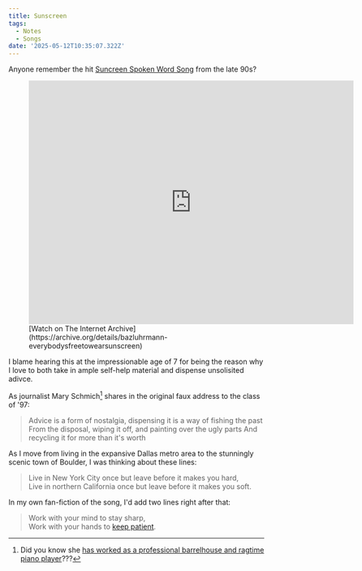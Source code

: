 ```yaml
---
title: Sunscreen
tags:
  - Notes
  - Songs
date: '2025-05-12T10:35:07.322Z'
---
```


Anyone remember the hit [Suncreen Spoken Word Song](https://en.wikipedia.org/wiki/Wear_Sunscreen) from the late 90s?

<figure>
  <iframe src="https://archive.org/embed/bazluhrmann-everybodysfreetowearsunscreen" width="640" height="480" frameborder="0" webkitallowfullscreen="true" mozallowfullscreen="true" allowfullscreen
  className="internet_archive_video"></iframe>

  <figcaption>
  [Watch on The Internet Archive](https://archive.org/details/bazluhrmann-everybodysfreetowearsunscreen)
  </figcaption>
</figure>

I blame hearing this at the impressionable age of 7 for being the reason why I love to both take in ample self-help material and dispense unsolisited adivce.

As journalist Mary Schmich[^1] shares in the original faux address to the class of '97:

> Advice is a form of nostalgia, dispensing it is a way of fishing the past
> From the disposal, wiping it off, and painting over the ugly parts
> And recycling it for more than it's worth

As I move from living in the expansive Dallas metro area to the stunningly scenic town of Boulder, I was thinking about these lines:

> Live in New York City once but leave before it makes you hard,<br/>
> Live in northern California once but leave before it makes you soft.

In my own fan-fiction of the song, I'd add two lines right after that:

> Work with your mind to stay sharp,<br/>
> Work with your hands to [keep patient](/twochords).

[^1]: Did you know she [has worked as a professional barrelhouse and ragtime piano player](https://midlandauthors.org/bio-schmich/)???
